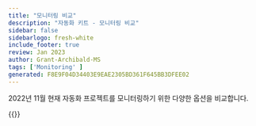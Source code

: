 ```yaml
---
title: "모니터링 비교"
description: "자동화 키트 - 모니터링 비교"
sidebar: false
sidebarlogo: fresh-white
include_footer: true
review: Jan 2023
author: Grant-Archibald-MS
tags: ['Monitoring' ]
generated: F8E9F04D34403E9EAE2305BD361F645BB3DFEE02
---
```


2022년 11월 현재 자동화 프로젝트를 모니터링하기 위한 다양한 옵션을 비교합니다.

{{<questions name="/content/ko/monitoring.json" showNavigationButtons="false" locale="ko">}}
